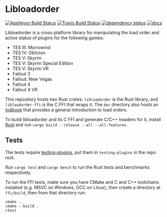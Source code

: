 # Libloadorder

[![AppVeyor Build Status](https://ci.appveyor.com/api/projects/status/github/Ortham/libloadorder?branch=master&svg=true)](https://ci.appveyor.com/project/Ortham/libloadorder)
[![Travis Build Status](https://travis-ci.org/Ortham/libloadorder.svg?branch=master)](https://travis-ci.org/Ortham/libloadorder)
[![dependency status](https://deps.rs/repo/github/Ortham/libloadorder/status.svg)](https://deps.rs/repo/github/Ortham/libloadorder)
[![docs](https://docs.rs/libloadorder-ffi/badge.svg)](https://docs.rs/crate/libloadorder-ffi)

Libloadorder is a cross-platform library for manipulating the load order and
active status of plugins for the following games:

- TES III: Morrowind
- TES IV: Oblivion
- TES V: Skyrim
- TES V: Skyrim Special Edition
- TES V: Skyrim VR
- Fallout 3
- Fallout: New Vegas
- Fallout 4
- Fallout 4 VR

This repository hosts two Rust crates: `libloadorder` is the Rust library, and
`libloadorder-ffi` is the C FFI that wraps it. The `doc` directory also hosts an
[mdbook](https://github.com/rust-lang-nursery/mdBook) that provides a general
introduction to load orders.

To build libloadorder and its C FFI and generate C/C++ headers for it, install
[Rust](https://www.rust-lang.org/) and run
`cargo build --release --all --all-features`.

## Tests

The tests require
[testing-plugins](https://github.com/Ortham/testing-plugins), put them in
`testing-plugins` in the repo root.

Run `cargo test` and `cargo bench` to run the Rust tests and benchmarks
respectively.

To run the FFI tests, make sure you have CMake and C and C++ toolchains
installed (e.g. MSVC on Windows, GCC on Linux), then create a directory at
`ffi/build`, then from that directory run:

```
cmake ..
cmake --build .
ctest
```
